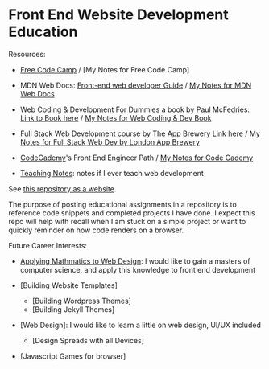 # Front End Website Development Education

Resources: 

- [Free Code Camp](https://www.freecodecamp.org) / [My Notes for Free Code Camp]

- MDN Web Docs: [Front-end web developer Guide](https://developer.mozilla.org/en-US/docs/Learn/Front-end_web_developer) / [My Notes for MDN Web Docs](https://githubtocolab.com/LaurenC2022/web-dev-edu/blob/main/notebooks/mdn_front_end_web_dev_path.ipynb)

- Web Coding & Development For Dummies a book by Paul McFedries: [Link to Book here](https://www.paulmcfedries.com/books/book.php?title=web-coding-dev-aio-fd) / [My Notes for Web Coding & Dev Book](https://githubtocolab.com/LaurenC2022/web-dev-edu/blob/main/notebooks/web-coding-and-development-paul-mcfedries.ipynb)

- Full Stack Web Development course by The App Brewery [Link here](https://appbrewery.com/p/the-complete-web-development-course) / [My Notes for Full Stack Web Dev by London App Brewery](https://githubtocolab.com/LaurenC2022/web-dev-edu/blob/main/notebooks/full-stack-web-by-london-app-brewery.ipynb)

- [CodeCademy](https://www.codecademy.com)'s Front End Engineer Path / [My Notes for Code Cademy](https://githubtocolab.com/LaurenC2022/web-dev-edu/blob/main/notebooks/code-cademy-front-end-engineer-path.ipynb)

- [Teaching Notes](https://githubtocolab.com/LaurenC2022/web-dev-edu/blob/main/notebooks/teaching-notes.ipynb): notes if I ever teach web development

See [this repository as a website](https://laurenc2022.github.io/web-dev-edu/). 

The purpose of posting educational assignments in a repository is to reference code snippets and completed projects I have done. I expect this repo will help with recall when I am stuck on a simple project or want to quickly reminder on how code renders on a browser. 

Future Career Interests: 

- [Applying Mathmatics to Web Design](https://www.smashingmagazine.com/2010/02/applying-mathematics-to-web-design/): I would like to gain a masters of computer science, and apply this knowledge to front end development 

- [Building Website Templates]
    - [Building Wordpress Themes]
    - [Building Jekyll Themes]

- [Web Design]: I would like to learn a little on web design, UI/UX included 
    - [Design Spreads with all Devices]

- [Javascript Games for browser]